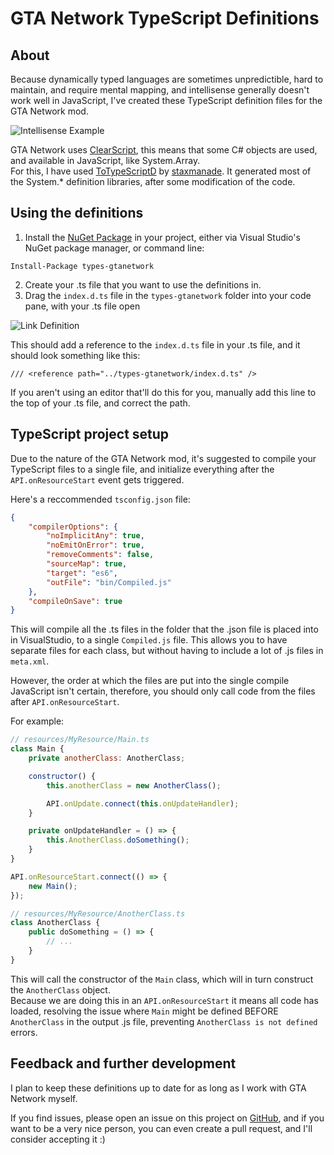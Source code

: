 # GTA Network TypeScript Definitions

## About

Because dynamically typed languages are sometimes unpredictible, hard to maintain, and require mental mapping, and intellisense generally doesn't work well in JavaScript, I've created these TypeScript definition files for the GTA Network mod.

![Intellisense Example](http://i.imgur.com/6vaaSLI.png)

GTA Network uses [ClearScript](https://clearscript.codeplex.com/), this means that some C# objects are used, and available in JavaScript, like System.Array.  
For this, I have used [ToTypeScriptD](https://github.com/ToTypeScriptD/ToTypeScriptD) by [staxmanade](https://github.com/staxmanade). It generated most of the System.* definition libraries, after some modification of the code.

## Using the definitions

1. Install the [NuGet Package](https://www.nuget.org/packages/types-gtanetwork/) in your project, either via Visual Studio's NuGet package manager, or command line:
```
Install-Package types-gtanetwork
```

2. Create your .ts file that you want to use the definitions in.
3. Drag the `index.d.ts` file in the `types-gtanetwork` folder into your code pane, with your .ts file open

![Link Definition](http://i.imgur.com/w7mVDBr.png)

This should add a reference to the `index.d.ts` file in your .ts file, and it should look something like this:

    /// <reference path="../types-gtanetwork/index.d.ts" />

If you aren't using an editor that'll do this for you, manually add this line to the top of your .ts file, and correct the path.

## TypeScript project setup

Due to the nature of the GTA Network mod, it's suggested to compile your TypeScript files to a single file, and initialize everything after the `API.onResourceStart` event gets triggered.

Here's a reccommended `tsconfig.json` file:

```json
{
    "compilerOptions": {
        "noImplicitAny": true,
        "noEmitOnError": true,
        "removeComments": false,
        "sourceMap": true,
        "target": "es6",
        "outFile": "bin/Compiled.js"
    },
    "compileOnSave": true
}
```

This will compile all the .ts files in the folder that the .json file is placed into in VisualStudio, to a single `Compiled.js` file. This allows you to have separate files for each class, but without having to include a lot of .js files in `meta.xml`.

However, the order at which the files are put into the single compile JavaScript isn't certain, therefore, you should only call code from the files after `API.onResourceStart`.

For example:

```js
// resources/MyResource/Main.ts
class Main {
    private anotherClass: AnotherClass;

    constructor() {
        this.anotherClass = new AnotherClass();

        API.onUpdate.connect(this.onUpdateHandler);
    }

    private onUpdateHandler = () => {
        this.AnotherClass.doSomething();
    }
}

API.onResourceStart.connect(() => {
    new Main();
});
```

```js
// resources/MyResource/AnotherClass.ts
class AnotherClass {
    public doSomething = () => {
        // ...
    }
}
```

This will call the constructor of the `Main` class, which will in turn construct the `AnotherClass` object.  
Because we are doing this in an `API.onResourceStart` it means all code has loaded, resolving the issue where `Main` might be defined BEFORE `AnotherClass` in the output .js file, preventing `AnotherClass is not defined` errors.

## Feedback and further development

I plan to keep these definitions up to date for as long as I work with GTA Network myself.

If you find issues, please open an issue on this project on [GitHub](https://github.com/Rene-Sackers/gta-network-typescript/issues), and if you want to be a very nice person, you can even create a pull request, and I'll consider accepting it :)